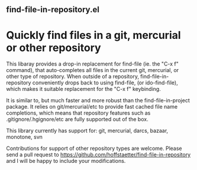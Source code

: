 find-file-in-repository.el
--------------------------

Quickly find files in a git, mercurial or other repository
==========================================================

This libaray provides a drop-in replacement for find-file (ie. the
"C-x f" command), that auto-completes all files in the current git,
mercurial, or other type of repository. When outside of a
repository, find-file-in-repository conveniently drops back to
using find-file, (or ido-find-file), which makes it suitable
replacement for the "C-x f" keybinding.

It is similar to, but much faster and more robust than the
find-file-in-project package. It relies on git/mercurial/etc to
provide fast cached file name completions, which means that
repository features such as .gitignore/.hgignore/etc are fully
supported out of the box.

This library currently has support for:
    git, mercurial, darcs, bazaar, monotone, svn

Contributions for support of other repository types are welcome.
Please send a pull request to
https://github.com/hoffstaetter/find-file-in-repository and I will
be happy to include your modifications.

